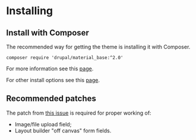 Installing
==========

Install with Composer
---------------------

The recommended way for getting the theme is installing it with Composer.

~~~
composer require 'drupal/material_base:^2.0'
~~~

For more information see this [page](https://www.drupal.org/docs/develop/using-composer/using-composer-to-install-drupal-and-manage-dependencies).

For other install options see this [page](https://www.drupal.org/docs/extending-drupal/installing-themes).

Recommended patches
-------------------

The patch from [this issue](https://www.drupal.org/node/2752443) is required for proper working of:

* Image/file upload field;
* Layout builder "off canvas" form fields.
